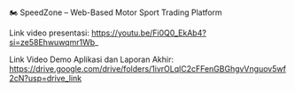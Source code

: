 🏍️ SpeedZone – Web-Based Motor Sport Trading Platform




Link video presentasi:
https://youtu.be/Fi0Q0_EkAb4?si=ze58Ehwuwqmr1Wb_


Link Video Demo Aplikasi dan Laporan Akhir:
https://drive.google.com/drive/folders/1ivrOLqlC2cFFenGBGhgvVnguov5wf2cN?usp=drive_link